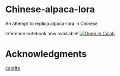# Chinese-alpaca-lora

An attempt to replica alpaca-lora in Chinese

Inference notebook now availiable! <a href="https://colab.research.google.com/github/fecet/alpaca-lora-Chinese/blob/master/alpaca_lora_cn_eval.ipynb" target="_parent"><img src="https://colab.research.google.com/assets/colab-badge.svg" alt="Open In Colab"/></a> 

# Acknowledgments

[cabrita](https://github.com/22-hours/cabrita )
